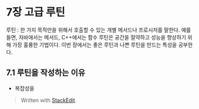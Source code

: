 # 7장 고급 루틴

루틴 : 한 가지 목적만을 위해서 호출할 수 있는 개별 메서드나 프로시저를 말한다. 예를 들면, 자바에서는 메서드, C++에서는 함수
루틴은 공간을 절약하고 성능을 향상하기 위해 가장 훌륭한 기법이다.  이번 장에서는 좋은 루틴과 나쁜 루틴을 만드는 특성을 공부한다.

## 7.1 루틴을 작성하는 이유

* 복잡성을 





> Written with [StackEdit](https://stackedit.io/).
<!--stackedit_data:
eyJoaXN0b3J5IjpbLTE4MDM5MTgyMCwxMzIyNTA0MDI1LC04Mj
c4NTc2NjcsLTEwMzk3ODAwNzhdfQ==
-->